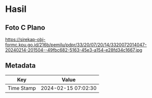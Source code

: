 # Hasil

## Foto C Plano

https://sirekap-obj-formc.kpu.go.id/216b/pemilu/pdpr/33/20/07/20/14/3320072014047-20240214-201504--49fbc682-5163-45e3-a154-e28fd34c1667.jpg


## Metadata

| Key        | Value               |
| ---------- | ------------------- |
| Time Stamp | 2024-02-15 07:02:30 |



